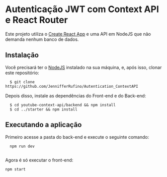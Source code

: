 # Autenticação JWT com Context API e React Router

Este projeto utiliza o [Create React App](https://github.com/facebook/create-react-app) e uma API em NodeJS que não demanda nenhum banco de dados.

## Instalação

Você precisará ter o [NodeJS](https://nodejs.org) instalado na sua máquina, e, após isso, clonar este repositório:
```
  $ git clone https://github.com/JennifferRufino/Autentication_ContextAPI
```

Depois disso, instale as dependências do Front-end e do Back-end:
```
  $ cd youtube-context-api/backend && npm install
  $ cd ../starter && npm install
```

## Executando a aplicação

Primeiro acesse a pasta do back-end e execute o seguinte comando:
```
  npm run dev
  
```

Agora é só executar o front-end:
```
npm start

```
